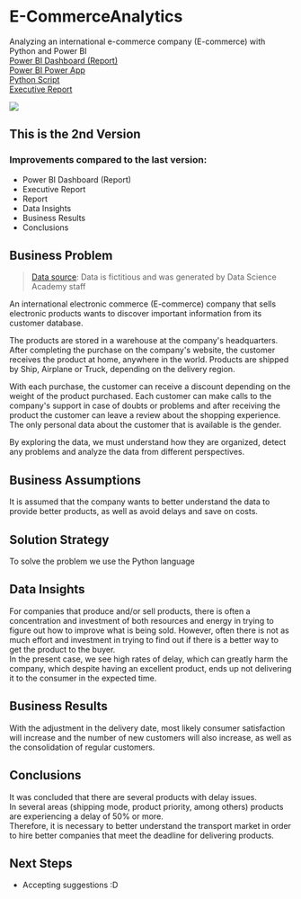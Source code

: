 # E-CommerceAnalytics
Analyzing an international e-commerce company (E-commerce) with Python and Power BI <br>
[Power BI Dashboard (Report)](https://app.powerbi.com/view?r=eyJrIjoiODVlNWUwNzEtNTNmMS00NGVhLTliMTUtN2M4NDA1YjgxZDNhIiwidCI6IjA4OTM0YTNmLWFkNmUtNDgzZS1hNjhlLTUxYWI3OTI1YmFiNyJ9)<br>
[Power BI Power App](https://app.powerbi.com/Redirect?action=OpenApp&appId=f6eebfe2-d3d9-472c-82d9-ddd925f736b9&ctid=08934a3f-ad6e-483e-a68e-51ab7925bab7)<br>
[Python Script](https://github.com/Caio-Felice-Cunha/E-CommerceAnalytics/blob/main/E-Commerce%20Analytics.ipynb)<br>
[Executive Report](https://github.com/Caio-Felice-Cunha/E-CommerceAnalytics/blob/main/Executive%20Report%20E-Commerce%20Analytics.pdf)

<img align="center" src=https://user-images.githubusercontent.com/111542025/227738814-a648db19-f4cc-42f5-b75d-6337f836f355.png>

## This is the 2nd Version 
### Improvements compared to the last version:
* Power BI Dashboard (Report)
* Executive Report
* Report
* Data Insights
* Business Results
* Conclusions

## Business Problem
> [Data source](https://github.com/Caio-Felice-Cunha/E-CommerceAnalytics/tree/main/datasets): Data is fictitious and was generated by Data Science Academy staff


An international electronic commerce (E-commerce) company that sells electronic products wants to discover important information from its customer database.<br>

The products are stored in a warehouse at the company's headquarters. After completing the purchase on the company's website, the customer receives the product at home, anywhere in the world. Products are shipped by Ship, Airplane or Truck, depending on the delivery region.<br>

With each purchase, the customer can receive a discount depending on the weight of the product purchased. Each customer can make calls to the company's support in case of doubts or problems and after receiving the product the customer can leave a review about the shopping experience. The only personal data about the customer that is available is the gender.<br>

By exploring the data, we must understand how they are organized, detect any problems and analyze the data from different perspectives.

## Business Assumptions
It is assumed that the company wants to better understand the data to provide better products, as well as avoid delays and save on costs.

## Solution Strategy
To solve the problem we use the Python language

## Data Insights
For companies that produce and/or sell products, there is often a concentration and investment of both resources and energy in trying to figure out how to improve what is being sold.
However, often there is not as much effort and investment in trying to find out if there is a better way to get the product to the buyer. <br>
In the present case, we see high rates of delay, which can greatly harm the company, which despite having an excellent product, ends up not delivering it to the consumer in the expected time.

## Business Results
With the adjustment in the delivery date, most likely consumer satisfaction will increase and the number of new customers will also increase, as well as the consolidation of regular customers.

## Conclusions
It was concluded that there are several products with delay issues.<br>
In several areas (shipping mode, product priority, among others) products are experiencing a delay of 50% or more. <br>
Therefore, it is necessary to better understand the transport market in order to hire better companies that meet the deadline for delivering products.

## Next Steps
* Accepting suggestions :D


